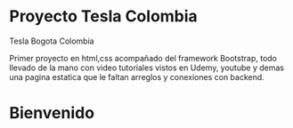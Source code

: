 # Proyecto Tesla Colombia
Tesla Bogota Colombia



Primer proyecto en html,css  acompañado del framework Bootstrap, todo llevado de la mano con video tutoriales vistos en 
Udemy, youtube y demas una pagina estatica que le faltan arreglos y conexiones con backend.


<h1>Bienvenido</h1>
